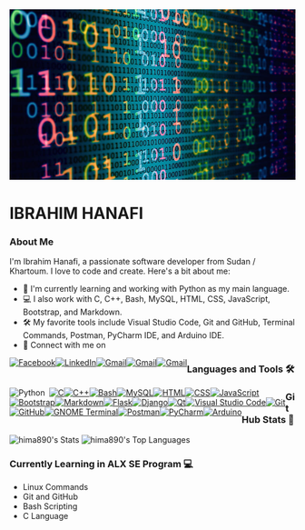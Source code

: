 <img src="background-image.jpg" alt="Background Image" width="100%" height="300px">

# IBRAHIM HANAFI

### About Me

I'm Ibrahim Hanafi, a passionate software developer from Sudan / Khartoum. I love to code and create. Here's a bit about me:

- 🌱 I'm currently learning and working with Python as my main language.
- 💻 I also work with C, C++, Bash, MySQL, HTML, CSS, JavaScript, Bootstrap, and Markdown.
- 🛠️ My favorite tools include Visual Studio Code, Git and GitHub, Terminal Commands, Postman, PyCharm IDE, and Arduino IDE.
- 🚀 Connect with me on
 <a href="https://www.facebook.com/ibrahim.hanafi.925" target="_blank" style="float: left">
    <img src="https://img.shields.io/badge/Facebook-1877F2?style=for-the-badge&logo=facebook&logoColor=white" alt="Facebook">
  </a>
 <a href="https://www.linkedin.com/in/ibrahim-hanafi-1a21b5174" target="_blank" style="float: left">
    <img src="https://img.shields.io/badge/LinkedIn-0077B5?style=for-the-badge&logo=linkedin&logoColor=white" alt="LinkedIn">
  </a>
 <a href="mailto:hfibrahim90@gmail.com" target="_blank" style="float: left">
    <img src="https://img.shields.io/badge/Gmail-D14836?style=for-the-badge&logo=gmail&logoColor=white" alt="Gmail">
  </a>
  <a href="https://api.whatsapp.com/send?phone=+249116897470" target="_blank" style="float: left">
    <img src="https://img.shields.io/badge/WhatsApp-25D366?style=for-the-badge&logo=whatsapp&logoColor=white" alt="Gmail">
  </a>
  <a href="https://t.me/Hima_y" target="_blank" style="float: left">
    <img src="https://img.shields.io/badge/Telegram-2CA5E0?style=for-the-badge&logo=telegram&logoColor=white" alt="Gmail">
  </a>
  
### Languages and Tools 🛠️

<a href="https://www.facebook.com/ibrahim.hanafi.925" target="_blank">
  <img style="max-width: 100%;
    float: left;
    margin-right: 0.5em;" src="https://img.shields.io/badge/Python-FFD43B?style=for-the-badge&logo=python&logoColor=blue" alt="Python">
</a>
<a href="https://www.facebook.com/ibrahim.hanafi.925" target="_blank" style="float: left">
  <img src="https://img.shields.io/badge/C-00599C?style=for-the-badge&logo=c&logoColor=white" alt="C">
</a>
<a href="https://www.facebook.com/ibrahim.hanafi.925" target="_blank" style="float: left">
  <img src="https://img.shields.io/badge/C%2B%2B-00599C?style=for-the-badge&logo=c%2B%2B&logoColor=white" alt="C++">
</a>
<a href="https://www.facebook.com/ibrahim.hanafi.925" target="_blank" style="float: left">
  <img src="https://img.shields.io/badge/Shell_Script-121011?style=for-the-badge&logo=gnu-bash&logoColor=white" alt="Bash">
</a>
<a href="https://www.facebook.com/ibrahim.hanafi.925"  target="_blank" style="float: left">
  <img src="https://img.shields.io/badge/MySQL-005C84?style=for-the-badge&logo=mysql&logoColor=white" alt="MySQL">
</a>
<a href="https://www.facebook.com/ibrahim.hanafi.925" target="_blank" style="float: left">
  <img src="https://img.shields.io/badge/HTML5-E34F26?style=for-the-badge&logo=html5&logoColor=white" alt="HTML">
</a>
<a href="https://www.facebook.com/ibrahim.hanafi.925" target="_blank" style="float: left">
  <img src="https://img.shields.io/badge/CSS3-1572B6?style=for-the-badge&logo=css3&logoColor=white" alt="CSS">
</a>
<a href="https://www.facebook.com/ibrahim.hanafi.925" target="_blank" style="float: left">
  <img src="https://img.shields.io/badge/JavaScript-323330?style=for-the-badge&logo=javascript&logoColor=F7DF1E" alt="JavaScript">
</a>
<a href="https://www.facebook.com/ibrahim.hanafi.925" target="_blank" style="float: left">
  <img src="https://img.shields.io/badge/Bootstrap-563D7C?style=for-the-badge&logo=bootstrap&logoColor=white" alt="Bootstrap">
</a>
<a href="https://www.facebook.com/ibrahim.hanafi.925"  target="_blank" style="float: left">
  <img src="https://img.shields.io/badge/Markdown-000000?style=for-the-badge&logo=markdown&logoColor=white" alt="Markdown">
</a>
<a href="https://www.facebook.com/ibrahim.hanafi.925" target="_blank" style="float: left">
  <img src="https://img.shields.io/badge/Flask-000000?style=for-the-badge&logo=flask&logoColor=white" alt="Flask">
</a>
<a href="https://www.facebook.com/ibrahim.hanafi.925" target="_blank" style="float: left">
  <img src="https://img.shields.io/badge/Django-092E20?style=for-the-badge&logo=django&logoColor=green" alt="Django">
</a>
<a href="https://www.facebook.com/ibrahim.hanafi.925" target="_blank" style="float: left">
  <img src="https://img.shields.io/badge/Qt-41CD52?style=for-the-badge&logo=qt&logoColor=white" alt="Qt">
</a>
<a href="https://www.facebook.com/ibrahim.hanafi.925" target="_blank" style="float: left">
  <img src="https://img.shields.io/badge/VSCode-0078D4?style=for-the-badge&logo=visual%20studio%20code&logoColor=white" alt="Visual Studio Code">
</a>
<a href="https://www.facebook.com/ibrahim.hanafi.925" target="_blank" style="float: left">
  <img src="https://img.shields.io/badge/GIT-E44C30?style=for-the-badge&logo=git&logoColor=white" alt="Git">
</a>
<a href="https://www.facebook.com/ibrahim.hanafi.925" target="_blank" style="float: left">
  <img src="https://img.shields.io/badge/GitHub-100000?style=for-the-badge&logo=github&logoColor=white" alt="GitHub">
</a>
<a href="https://www.facebook.com/ibrahim.hanafi.925" target="_blank" style="float: left">
  <img src="https://img.shields.io/badge/GNU%20Bash-4EAA25?style=for-the-badge&logo=GNU%20Bash&logoColor=white" alt="GNOME Terminal">
</a>
<a href="https://www.facebook.com/ibrahim.hanafi.925" target="_blank" style="float: left">
  <img src="https://img.shields.io/badge/Postman-FF6C37?style=for-the-badge&logo=Postman&logoColor=white" alt="Postman">
</a>
<a href="https://www.facebook.com/ibrahim.hanafi.925" target="_blank" style="float: left">
  <img src="https://img.shields.io/badge/PyCharm-000000.svg?&style=for-the-badge&logo=PyCharm&logoColor=white" alt="PyCharm">
</a>
<a href="https://www.facebook.com/ibrahim.hanafi.925" target="_blank" style="float: left">
  <img src="https://img.shields.io/badge/Arduino_IDE-00979D?style=for-the-badge&logo=arduino&logoColor=white" alt="Arduino">
</a>

### GitHub Stats 🌱
![hima890's Stats](https://github-readme-stats.vercel.app/api?username=hima890&theme=cobalt&show_icons=true&hide_border=true&count_private=true) 
![hima890's Top Languages](https://github-readme-stats.vercel.app/api/top-langs/?username=hima890&theme=cobalt&show_icons=true&hide_border=true&layout=compact)
 
### Currently Learning in ALX SE Program 💻
- Linux Commands
- Git and GitHub
- Bash Scripting
- C Language
